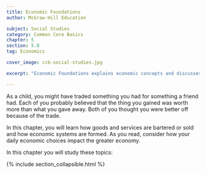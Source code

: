 ```yaml
---
title: Economic Foundations
author: McGraw-Hill Education

subject: Social Studies
category: Common Core Basics
chapter: 5
section: 5.0
tag: Economics

cover_image: ccb-social-studies.jpg

excerpt: "Economic Foundations explains economic concepts and discusses the roles of individuals, businesses, and governments in economics."

---
```

As a child, you might have traded something you had for something a friend had. Each of you probably believed that the thing you gained was worth more than what you gave away. Both of you thought you were better off because of the trade.

In this chapter, you will learn how goods and services are bartered or sold and how economic systems are formed. As you read, consider how your daily economic choices impact the greater economy.

In this chapter you will study these topics:

{% include section_collapsible.html %}
